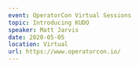 ```yaml
---
event: OperatorCon Virtual Sessions
topic: Introducing KUDO
speaker: Matt Jarvis
date: 2020-05-05
location: Virtual
url: https://www.operatorcon.io/
---
```


<!-- some more info about the event could go here -->

<!-- more -->
